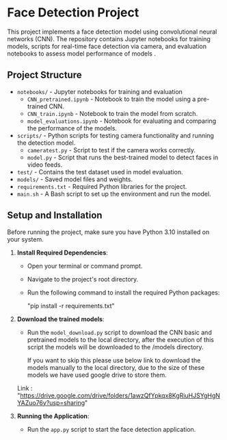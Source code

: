 # Face Detection Project

This project implements a face detection model using convolutional neural networks (CNN). The repository contains Jupyter notebooks for training models, scripts for real-time face detection via camera, and evaluation notebooks to assess model performance of models .

## Project Structure

- `notebooks/` - Jupyter notebooks for training and evaluation
  - `CNN_pretrained.ipynb` - Notebook to train the model using a pre-trained CNN.
  - `CNN_train.ipynb` - Notebook to train the model from scratch.
  - `model_evaluations.ipynb` - Notebook for evaluating and comparing the performance of the models.
- `scripts/` - Python scripts for testing camera functionality and running the detection model.
  - `cameratest.py` - Script to test if the camera works correctly.
  - `model.py` - Script that runs the best-trained model to detect faces in video feeds.
- `test/` - Contains the test dataset used in model evaluation.
- `models/` - Saved model files and weights.
- `requirements.txt` - Required Python libraries for the project.
- `main.sh` - A Bash script to set up the environment and run the model.

## Setup and Installation

Before running the project, make sure you have Python 3.10 installed on your system. 

1. **Install Required Dependencies**:
   - Open your terminal or command prompt.
   - Navigate to the project's root directory.
   - Run the following command to install the required Python packages:

     "pip install -r requirements.txt"

2. **Download the trained models**:
   - Run the `model_download.py` script to download the CNN basic and pretrained models to the local directory,
     after the execution of this script the models will be downloaded to the /models directory.

     If you want to skip this please use below link to download the models manually to the local directory, due to the size of
    these models we have used google drive to store them.

    Link : "https://drive.google.com/drive/folders/1awzQfYpkqx8KgRiuHJSYgHgNYAZuo76y?usp=sharing"

3. **Running the Application**:
   - Run the `app.py` script to start the face detection application.